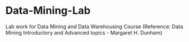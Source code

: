 # Data-Mining-Lab
Lab work for Data Mining and Data Warehousing Course (Reference: Data Mining Introductory and Advanced topics - Margaret H. Dunham)
